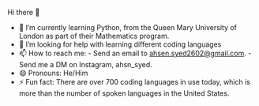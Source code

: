 Hi there 👋

- 🌱 I’m currently learning Python, from the Queen Mary University of London as part of their Mathematics program.
- 🤔 I’m looking for help with learning different coding languages
- 📫 How to reach me: 
      - Send an email to ahsen.syed2602@gmail.com.
      - Send me a DM on Instagram, ahsn_syed.
- 😄 Pronouns: He/Him
- ⚡ Fun fact: There are over 700 coding languages in use today, which is more than the number of spoken languages in the United States.
